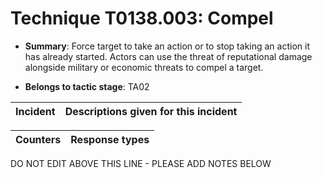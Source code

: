 # Technique T0138.003: Compel

* **Summary**: Force target to take an action or to stop taking an action it has already started. Actors can use the threat of reputational damage alongside military or economic threats to compel a target.

* **Belongs to tactic stage**: TA02


| Incident | Descriptions given for this incident |
| -------- | -------------------- |



| Counters | Response types |
| -------- | -------------- |


DO NOT EDIT ABOVE THIS LINE - PLEASE ADD NOTES BELOW